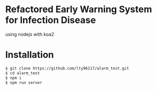 # Refactored Early Warning System for Infection Disease
using nodejs with koa2
# Installation

```bash
$ git clone https://github.com/lty96117/alarm_test.git
$ cd alarm_test
$ npm i
$ npm run server
```